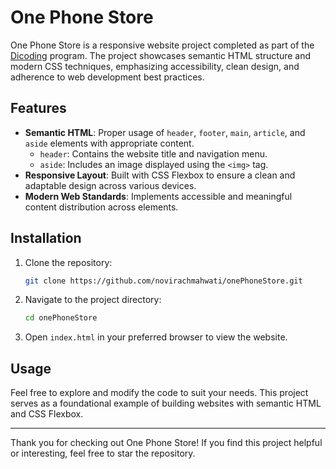 # One Phone Store

One Phone Store is a responsive website project completed as part of the [Dicoding](https://www.dicoding.com/) program. The project showcases semantic HTML structure and modern CSS techniques, emphasizing accessibility, clean design, and adherence to web development best practices.

## Features

- **Semantic HTML**: Proper usage of `header`, `footer`, `main`, `article`, and `aside` elements with appropriate content.
  - `header`: Contains the website title and navigation menu.
  - `aside`: Includes an image displayed using the `<img>` tag.
- **Responsive Layout**: Built with CSS Flexbox to ensure a clean and adaptable design across various devices.
- **Modern Web Standards**: Implements accessible and meaningful content distribution across elements.

## Installation

1. Clone the repository:
   ```bash
   git clone https://github.com/novirachmahwati/onePhoneStore.git
   ```
2. Navigate to the project directory:
   ```bash
   cd onePhoneStore
   ```
3. Open `index.html` in your preferred browser to view the website.

## Usage

Feel free to explore and modify the code to suit your needs. This project serves as a foundational example of building websites with semantic HTML and CSS Flexbox.

---

Thank you for checking out One Phone Store! If you find this project helpful or interesting, feel free to star the repository.
